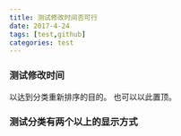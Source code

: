 ```yaml
---
title: 测试修改时间否可行
date: 2017-4-24
tags: [test,github]
categories: test
---
```

### 测试修改时间
以达到分类重新排序的目的。 
也可以以此置顶。
### 测试分类有两个以上的显示方式